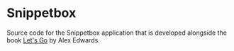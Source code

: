 # Snippetbox

Source code for the Snippetbox application that is developed alongside the book [Let's Go](https://lets-go.alexedwards.net/) by Alex Edwards.